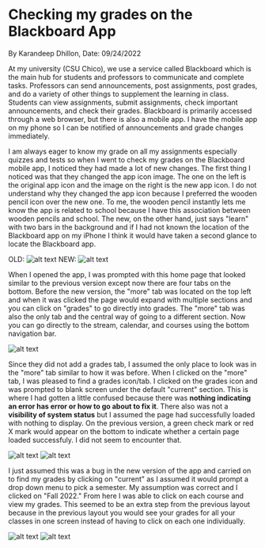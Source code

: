 # Checking my grades on the Blackboard App
By Karandeep Dhillon, Date: 09/24/2022

At my university (CSU Chico), we use a service called Blackboard which is the main hub for students and professors to communicate and complete tasks. Professors can send announcements, post assignments, post grades, and do a variety of other things to supplement the learning in class. Students can view assignments, submit assignments, check important announcements, and check their grades. Blackboard is primarily accessed through a web browser, but there is also a mobile app. I have the mobile app on my phone so I can be notified of announcements and grade changes immediately. 

I am always eager to know my grade on all my assignments especially quizzes and tests so when I went to check my grades on the Blackboard mobile app, I noticed they had made a lot of new changes. The first thing I noticed was that they changed the app icon image. The one on the left is the original app icon and the image on the right is the new app icon. I do not understand why they changed the app icon because I preferred the wooden pencil icon over the new one. To me, the wooden pencil instantly lets me know the app is related to school because I have this association between wooden pencils and school. The new, on the other hand, just says "learn" with two bars in the background and if I had not known the location of the Blackboard app on my iPhone I think it would have taken a second glance to locate the Blackboard app. 
                                  
OLD: ![alt text](../assets/ogicon.png)             NEW: ![alt text](../assets/newicon.png)



When I opened the app, I was prompted with this home page that looked similar to the previous version except now there are four tabs on the bottom. Before the new version, the "more" tab was located on the top left and when it was clicked the page would expand with multiple sections and you can click on "grades" to go directly into grades. The "more" tab was also the only tab and the central way of going to a different section. Now you can go directly to the stream, calendar, and courses using the bottom navigation bar. 

![alt text](../assets/homepage.png)


Since they did not add a grades tab, I assumed the only place to look was in the "more" tab similar to how it was before. When I clicked on the "more" tab, I was pleased to find a grades icon/tab. I clicked on the grades icon and was prompted to blank screen under the default "current" section. This is where I had gotten a little confused because there was **nothing indicating an error has error or how to go about to fix it**. There also was not a **visibility of system status** but I assumed the page had successfully loaded with nothing to display. On the previous version, a green check mark or red X mark would appear on the bottom to indicate whether a certain page loaded successfuly. I did not seem to encounter that. 



![alt text](../assets/moretab.png)                                             ![alt text](../assets/grades.png)



I just assumed this was a bug in the new version of the app and carried on to find my grades by clicking on "current" as I assumed it would prompt a drop down menu to pick a semester. My assumption was correct and I clicked on "Fall 2022." From here I was able to click on each course and view my grades. This seemed to be an extra step from the previous layout because in the previous layout you would see your grades for all your classes in one screen instead of having to click on each one individually. 


![alt text](../assets/dropdown.png)                                            ![alt text](../assets/grades2.png)                                        

